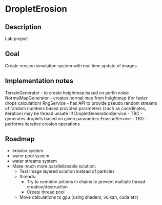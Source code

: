 # DropletErosion

## Description

Lab project

## Goal

Create erosion simulation system with real time update of images.

## Implementation notes

TerrainGenerator - to create heightmap based on perlin noise
NormalMapGenerator - creates normal map from heightmap (for faster drops calculation)
RngService - has API to provide pseudo random streams of random numbers based provided parameters (such as coordinates, iteration) may be thread unsafe !!!
DropletGenerationService - TBD - generates droplets based on given parameters
ErosionService - TBD - performs iterative erosion operations

## Roadmap

* erosion system
* water pool system
* water streams system
* Make much more parallelizeable solution:
  * Test image layered solution instead of particles
  * threads:
     * Try to combine actions in chains to prevent multiple thread creation/destruction
     * Create thread pool
  * Move calculations to gpu (using shaders, vulkan, cuda etc)
